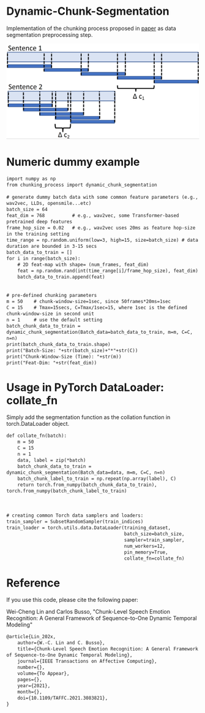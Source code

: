 # Dynamic-Chunk-Segmentation
Implementation of the chunking process proposed in [paper](https://ieeexplore.ieee.org/stamp/stamp.jsp?tp=&arnumber=9442335) as data segmentation preprocessing step.

![Visualization of the chunking process](/images/visualize.png)


# Numeric dummy example
```python:
import numpy as np
from chunking_process import dynamic_chunk_segmentation

# generate dummy batch data with some common feature parameters (e.g., wav2vec, LLDs, opensmile...etc)
batch_size = 64
feat_dim = 768          # e.g., wav2vec, some Transformer-based pretrained deep features
frame_hop_size = 0.02   # e.g., wav2vec uses 20ms as feature hop-size in the training setting
time_range = np.random.uniform(low=3, high=15, size=batch_size) # data duration are bounded in 3-15 secs
batch_data_to_train = []
for i in range(batch_size):
    # 2D feat-map with shape= (num_frames, feat_dim)
    feat = np.random.rand(int(time_range[i]/frame_hop_size), feat_dim)
    batch_data_to_train.append(feat)


# pre-defined chunking parameters
m = 50    # chunk-window-size=1sec, since 50frames*20ms=1sec
C = 15    # Tmax=15secs, C=Tmax/1sec=15, where 1sec is the defined chunk-window-size in second unit
n = 1     # use the default setting
batch_chunk_data_to_train = dynamic_chunk_segmentation(Batch_data=batch_data_to_train, m=m, C=C, n=n)
print(batch_chunk_data_to_train.shape)
print("Batch-Size: "+str(batch_size)+"*"+str(C))
print("Chunk-Window-Size (Time): "+str(m))
print("Feat-Dim: "+str(feat_dim))
```


# Usage in PyTorch DataLoader: collate_fn
Simply add the segmentation function as the collation function in torch.DataLoader object.
```python:
def collate_fn(batch):
    m = 50
    C = 15
    n = 1
    data, label = zip(*batch)
    batch_chunk_data_to_train = dynamic_chunk_segmentation(Batch_data=data, m=m, C=C, n=n)
    batch_chunk_label_to_train = np.repeat(np.array(label), C)
    return torch.from_numpy(batch_chunk_data_to_train), torch.from_numpy(batch_chunk_label_to_train)



# creating common Torch data samplers and loaders:
train_sampler = SubsetRandomSampler(train_indices)
train_loader = torch.utils.data.DataLoader(training_dataset, 
                                           batch_size=batch_size,
                                           sampler=train_sampler,
                                           num_workers=12,
                                           pin_memory=True,
                                           collate_fn=collate_fn)
```



# Reference
If you use this code, please cite the following paper:

Wei-Cheng Lin and Carlos Busso, "Chunk-Level Speech Emotion Recognition: A General Framework of Sequence-to-One Dynamic Temporal Modeling"

```
@article{Lin_202x,
    author={W.-C. Lin and C. Busso},
    title={Chunk-Level Speech Emotion Recognition: A General Framework of Sequence-to-One Dynamic Temporal Modeling},
    journal={IEEE Transactions on Affective Computing},
    number={},
    volume={To Appear},
    pages={},
    year={2021},
    month={},
    doi={10.1109/TAFFC.2021.3083821},
}
```
